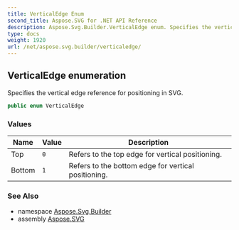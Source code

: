```yaml
---
title: VerticalEdge Enum
second_title: Aspose.SVG for .NET API Reference
description: Aspose.Svg.Builder.VerticalEdge enum. Specifies the vertical edge reference for positioning in SVG
type: docs
weight: 1920
url: /net/aspose.svg.builder/verticaledge/
---
```

## VerticalEdge enumeration

Specifies the vertical edge reference for positioning in SVG.

```csharp
public enum VerticalEdge
```

### Values

| Name | Value | Description |
| --- | --- | --- |
| Top | `0` | Refers to the top edge for vertical positioning. |
| Bottom | `1` | Refers to the bottom edge for vertical positioning. |

### See Also

* namespace [Aspose.Svg.Builder](../../aspose.svg.builder/)
* assembly [Aspose.SVG](../../)
